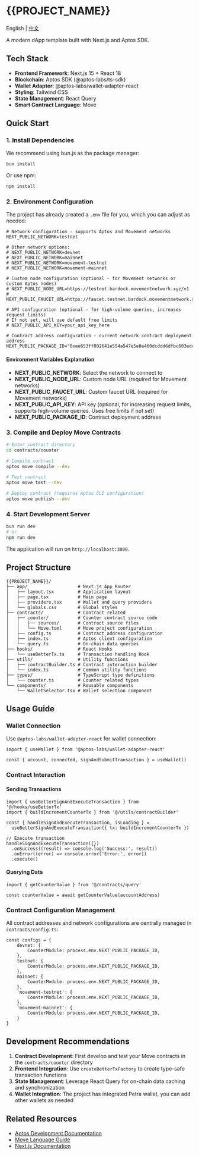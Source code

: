 # {{PROJECT_NAME}}

English | [中文](./README.md)

A modern dApp template built with Next.js and Aptos SDK.

## Tech Stack

- **Frontend Framework**: Next.js 15 + React 18
- **Blockchain**: Aptos SDK (@aptos-labs/ts-sdk)
- **Wallet Adapter**: @aptos-labs/wallet-adapter-react
- **Styling**: Tailwind CSS
- **State Management**: React Query
- **Smart Contract Language**: Move

## Quick Start

### 1. Install Dependencies

We recommend using bun.js as the package manager:

```bash
bun install
```

Or use npm:

```bash
npm install
```

### 2. Environment Configuration

The project has already created a `.env` file for you, which you can adjust as needed:

```env
# Network configuration - supports Aptos and Movement networks
NEXT_PUBLIC_NETWORK=testnet

# Other network options:
# NEXT_PUBLIC_NETWORK=devnet
# NEXT_PUBLIC_NETWORK=mainnet
# NEXT_PUBLIC_NETWORK=movement-testnet
# NEXT_PUBLIC_NETWORK=movement-mainnet

# Custom node configuration (optional - for Movement networks or custom Aptos nodes)
# NEXT_PUBLIC_NODE_URL=https://testnet.bardock.movementnetwork.xyz/v1
# NEXT_PUBLIC_FAUCET_URL=https://faucet.testnet.bardock.movementnetwork.xyz/

# API configuration (optional - for high-volume queries, increases request limits)
# If not set, will use default free limits
# NEXT_PUBLIC_API_KEY=your_api_key_here

# Contract address configuration - current network contract deployment address
NEXT_PUBLIC_PACKAGE_ID="0xee653ff802641e554a547e5e0a460dcddd6dfbc603edcb364750f571c2459789"
```

#### Environment Variables Explanation

- **NEXT_PUBLIC_NETWORK**: Select the network to connect to
- **NEXT_PUBLIC_NODE_URL**: Custom node URL (required for Movement networks)
- **NEXT_PUBLIC_FAUCET_URL**: Custom faucet URL (required for Movement networks)
- **NEXT_PUBLIC_API_KEY**: API key (optional, for increasing request limits, supports high-volume queries. Uses free limits if not set)
- **NEXT_PUBLIC_PACKAGE_ID**: Contract deployment address

### 3. Compile and Deploy Move Contracts

```bash
# Enter contract directory
cd contracts/counter

# Compile contract
aptos move compile --dev

# Test contract
aptos move test --dev

# Deploy contract (requires Aptos CLI configuration)
aptos move publish --dev
```

### 4. Start Development Server

```bash
bun run dev
# or
npm run dev
```

The application will run on `http://localhost:3000`.

## Project Structure

```
{{PROJECT_NAME}}/
├── app/                   # Next.js App Router
│   ├── layout.tsx         # Application layout
│   ├── page.tsx           # Main page
│   ├── providers.tsx      # Wallet and query providers
│   └── globals.css        # Global styles
├── contracts/             # Contract related
│   ├── counter/           # Counter contract source code
│   │   ├── sources/       # Contract source files
│   │   └── Move.toml      # Move project configuration
│   ├── config.ts          # Contract address configuration
│   ├── index.ts           # Aptos client configuration
│   └── query.ts           # On-chain data queries
├── hooks/                 # React Hooks
│   └── useBetterTx.ts     # Transaction handling Hook
├── utils/                 # Utility functions
│   ├── contractBuilder.ts # Contract interaction builder
│   └── index.ts           # Common utility functions
├── types/                 # TypeScript type definitions
│   └── counter.ts         # Counter related types
└── components/            # Reusable components
    └── WalletSelector.tsx # Wallet selection component
```

## Usage Guide

### Wallet Connection

Use `@aptos-labs/wallet-adapter-react` for wallet connection:

```tsx
import { useWallet } from '@aptos-labs/wallet-adapter-react'

const { account, connected, signAndSubmitTransaction } = useWallet()
```

### Contract Interaction

#### Sending Transactions

```tsx
import { useBetterSignAndExecuteTransaction } from '@/hooks/useBetterTx'
import { buildIncrementCounterTx } from '@/utils/contractBuilder'

const { handleSignAndExecuteTransaction, isLoading } = 
  useBetterSignAndExecuteTransaction({ tx: buildIncrementCounterTx })

// Execute transaction
handleSignAndExecuteTransaction({})
  .onSuccess((result) => console.log('Success:', result))
  .onError((error) => console.error('Error:', error))
  .execute()
```

#### Querying Data

```tsx
import { getCounterValue } from '@/contracts/query'

const counterValue = await getCounterValue(accountAddress)
```

### Contract Configuration Management

All contract addresses and network configurations are centrally managed in `contracts/config.ts`:

```tsx
const configs = {
    devnet: {
        CounterModule: process.env.NEXT_PUBLIC_PACKAGE_ID,
    },
    testnet: {
        CounterModule: process.env.NEXT_PUBLIC_PACKAGE_ID,
    },
    mainnet: {
        CounterModule: process.env.NEXT_PUBLIC_PACKAGE_ID,
    },
    'movement-testnet': {
        CounterModule: process.env.NEXT_PUBLIC_PACKAGE_ID,
    },
    'movement-mainnet': {
        CounterModule: process.env.NEXT_PUBLIC_PACKAGE_ID,
    }
}
```

## Development Recommendations

1. **Contract Development**: First develop and test your Move contracts in the `contracts/counter` directory
2. **Frontend Integration**: Use `createBetterTxFactory` to create type-safe transaction functions
3. **State Management**: Leverage React Query for on-chain data caching and synchronization
4. **Wallet Integration**: The project has integrated Petra wallet, you can add other wallets as needed

## Related Resources

- [Aptos Development Documentation](https://aptos.dev/build/sdks/ts-sdk)
- [Move Language Guide](https://aptos.dev/build/smart-contracts)
- [Next.js Documentation](https://nextjs.org/docs)
